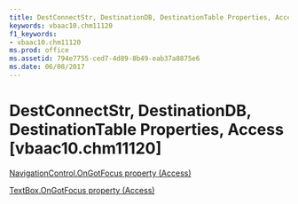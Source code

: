 ```yaml
---
title: DestConnectStr, DestinationDB, DestinationTable Properties, Access [vbaac10.chm11120]
keywords: vbaac10.chm11120
f1_keywords:
- vbaac10.chm11120
ms.prod: office
ms.assetid: 794e7755-ced7-4d89-8b49-eab37a8875e6
ms.date: 06/08/2017
---
```



# DestConnectStr, DestinationDB, DestinationTable Properties, Access [vbaac10.chm11120]

[NavigationControl.OnGotFocus property (Access)](http://msdn.microsoft.com/library/62e5608d-c002-cc2b-305c-90b9ba68b527%28Office.15%29.aspx)

[TextBox.OnGotFocus property (Access)](http://msdn.microsoft.com/library/3a180b9a-d415-b124-f884-9ce64dba8358%28Office.15%29.aspx)

